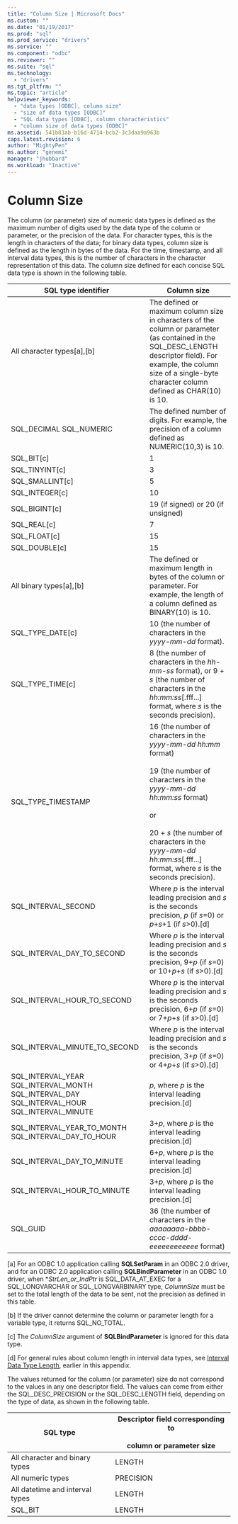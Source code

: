 ```yaml
---
title: "Column Size | Microsoft Docs"
ms.custom: ""
ms.date: "01/19/2017"
ms.prod: "sql"
ms.prod_service: "drivers"
ms.service: ""
ms.component: "odbc"
ms.reviewer: ""
ms.suite: "sql"
ms.technology: 
  - "drivers"
ms.tgt_pltfrm: ""
ms.topic: "article"
helpviewer_keywords: 
  - "data types [ODBC], column size"
  - "size of data types [ODBC]"
  - "SQL data types [ODBC], column characteristics"
  - "column size of data types [ODBC]"
ms.assetid: 541b83ab-b16d-4714-bcb2-3c3daa9a963b
caps.latest.revision: 6
author: "MightyPen"
ms.author: "genemi"
manager: "jhubbard"
ms.workload: "Inactive"
---
```

# Column Size
The column (or parameter) size of numeric data types is defined as the maximum number of digits used by the data type of the column or parameter, or the precision of the data. For character types, this is the length in characters of the data; for binary data types, column size is defined as the length in bytes of the data. For the time, timestamp, and all interval data types, this is the number of characters in the character representation of this data. The column size defined for each concise SQL data type is shown in the following table.  
  
|SQL type identifier|Column size|  
|-------------------------|-----------------|  
|All character types[a],[b]|The defined or maximum column size in characters of the column or parameter (as contained in the SQL_DESC_LENGTH descriptor field). For example, the column size of a single-byte character column defined as CHAR(10) is 10.|  
|SQL_DECIMAL SQL_NUMERIC|The defined number of digits. For example, the precision of a column defined as NUMERIC(10,3) is 10.|  
|SQL_BIT[c]|1|  
|SQL_TINYINT[c]|3|  
|SQL_SMALLINT[c]|5|  
|SQL_INTEGER[c]|10|  
|SQL_BIGINT[c]|19 (if signed) or 20 (if unsigned)|  
|SQL_REAL[c]|7|  
|SQL_FLOAT[c]|15|  
|SQL_DOUBLE[c]|15|  
|All binary types[a],[b]|The defined or maximum length in bytes of the column or parameter. For example, the length of a column defined as BINARY(10) is 10.|  
|SQL_TYPE_DATE[c]|10 (the number of characters in the *yyyy-mm-dd* format).|  
|SQL_TYPE_TIME[c]|8 (the number of characters in the *hh-mm-ss* format), or 9 + *s* (the number of characters in the *hh:mm:ss*[.fff...] format, where *s* is the seconds precision).|  
|SQL_TYPE_TIMESTAMP|16 (the number of characters in the *yyyy-mm-dd hh:mm* format)<br /><br /> 19 (the number of characters in the *yyyy-mm-dd* *hh:mm:ss* format)<br /><br /> or<br /><br /> 20 + *s* (the number of characters in the *yyyy-mm-dd hh:mm:ss*[.fff...] format, where *s* is the seconds precision).|  
|SQL_INTERVAL_SECOND|Where *p* is the interval leading precision and *s* is the seconds precision, *p* (if *s*=0) or *p*+*s*+1 (if *s*>0).[d]|  
|SQL_INTERVAL_DAY_TO_SECOND|Where *p* is the interval leading precision and *s* is the seconds precision, 9+*p* (if *s*=0) or 10+*p*+*s* (if *s*>0).[d]|  
|SQL_INTERVAL_HOUR_TO_SECOND|Where *p* is the interval leading precision and *s* is the seconds precision, 6+*p* (if *s*=0) or 7+*p*+*s* (if *s*>0).[d]|  
|SQL_INTERVAL_MINUTE_TO_SECOND|Where *p* is the interval leading precision and *s* is the seconds precision, 3+*p* (if *s*=0) or 4+*p*+*s* (if *s*>0).[d]|  
|SQL_INTERVAL_YEAR  SQL_INTERVAL_MONTH SQL_INTERVAL_DAY SQL_INTERVAL_HOUR SQL_INTERVAL_MINUTE|*p*, where *p* is the interval leading precision.[d]|  
|SQL_INTERVAL_YEAR_TO_MONTH SQL_INTERVAL_DAY_TO_HOUR|3+*p*, where *p* is the interval leading precision.[d]|  
|SQL_INTERVAL_DAY_TO_MINUTE|6+*p*, where *p* is the interval leading precision.[d]|  
|SQL_INTERVAL_HOUR_TO_MINUTE|3+*p*, where *p* is the interval leading precision.[d]|  
|SQL_GUID|36 (the number of characters in the *aaaaaaaa-bbbb-cccc-dddd-eeeeeeeeeeee* format)|  
  
 [a]   For an ODBC 1.0 application calling **SQLSetParam** in an ODBC 2.0 driver, and for an ODBC 2.0 application calling **SQLBindParameter** in an ODBC 1.0 driver, when \**StrLen_or_IndPtr* is SQL_DATA_AT_EXEC for a SQL_LONGVARCHAR or SQL_LONGVARBINARY type, *ColumnSize* must be set to the total length of the data to be sent, not the precision as defined in this table.  
  
 [b]   If the driver cannot determine the column or parameter length for a variable type, it returns SQL_NO_TOTAL.  
  
 [c]   The *ColumnSize* argument of **SQLBindParameter** is ignored for this data type.  
  
 [d]   For general rules about column length in interval data types, see [Interval Data Type Length](../../../odbc/reference/appendixes/interval-data-type-length.md), earlier in this appendix.  
  
 The values returned for the column (or parameter) size do not correspond to the values in any one descriptor field. The values can come from either the SQL_DESC_PRECISION or the SQL_DESC_LENGTH field, depending on the type of data, as shown in the following table.  
  
|SQL type|Descriptor field corresponding to<br /><br /> column or parameter size|  
|--------------|--------------------------------------------------------------------|  
|All character and binary types|LENGTH|  
|All numeric types|PRECISION|  
|All datetime and interval types|LENGTH|  
|SQL_BIT|LENGTH|
